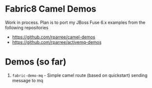 # Fabric8 Camel Demos

Work in process. Plan is to port my JBoss Fuse 6.x examples from the following repositories

- https://github.com/rparree/camel-demos
- https://github.com/rparree/activemq-demos

# Demos (so far)

1. `fabric-demo-mq` - Simple camel route (based on quickstart) sending message to mq
